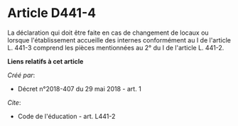 # Article D441-4

La déclaration qui doit être faite en cas de changement de locaux ou lorsque l'établissement accueille des internes
conformément au I de l'article L. 441-3 comprend les pièces mentionnées au 2° du I de l'article L. 441-2.

**Liens relatifs à cet article**

_Créé par_:

  - Décret n°2018-407 du 29 mai 2018 - art. 1

_Cite_:

  - Code de l'éducation - art. L441-2
